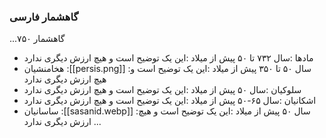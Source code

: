 ### گاهشمار فارسی

...گاهشمار
۷۵۰
- مادها
   :سال ۷۳۲ تا ۵۰ پیش از میلاد
   :این یک توضیح است و هیچ ارزش دیگری ندارد
- هخامنشیان
   :[[persis.png]]
   :سال ۵۰ تا ۳۵۰ پیش از میلاد
   :این یک توضیح است و هیچ ارزش دیگری ندارد
- سلوکیان
   :سال ۵۰ پیش از میلاد
   :این یک توضیح است و هیچ ارزش دیگری ندارد
- اشکانیان
   :سال ۶۵-۵۰ پیش از میلاد
   :این یک توضیح است و هیچ ارزش دیگری ندارد
- ساسانیان
   :[[sasanid.webp]]
   :سال ۵۰ پیش از میلاد
   :این یک توضیح است و هیچ ارزش دیگری ندارد
...